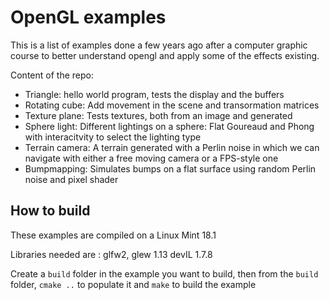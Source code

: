 # OpenGL examples
This is a list of examples done a few years ago after a computer graphic course to better understand opengl and apply some of the effects existing.

Content of the repo:

- Triangle: hello world program, tests the display and the buffers
- Rotating cube: Add movement in the scene and transormation matrices
- Texture plane: Tests textures, both from an image and generated
- Sphere light: Different lightings on a sphere: Flat Goureaud and Phong with interacitvity to select the lighting type
- Terrain camera: A terrain generated with a Perlin noise in which we can navigate with either a free moving camera or a FPS-style one
- Bumpmapping: Simulates bumps on a flat surface using random Perlin noise and pixel shader 

## How to build
These examples are compiled on a Linux Mint 18.1

Libraries needed are : glfw2, glew 1.13 devIL 1.7.8

Create a `build` folder in the example you want to build, then from the `build` folder, `cmake ..` to populate it and `make` to build the example
